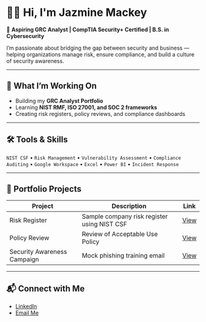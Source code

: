# 👋🏽 Hi, I'm Jazmine Mackey  

🎯 **Aspiring GRC Analyst | CompTIA Security+ Certified | B.S. in Cybersecurity**

I’m passionate about bridging the gap between security and business — helping organizations manage risk, ensure compliance, and build a culture of security awareness.  

---

## 🧩 What I’m Working On
- Building my **GRC Analyst Portfolio**
- Learning **NIST RMF, ISO 27001, and SOC 2 frameworks**
- Creating risk registers, policy reviews, and compliance dashboards

---

## 🛠️ Tools & Skills
`NIST CSF` • `Risk Management` • `Vulnerability Assessment` • `Compliance Auditing` • `Google Workspace` • `Excel` • `Power BI` • `Incident Response`  

---

## 📂 Portfolio Projects
| Project | Description | Link |
|----------|--------------|------|
| Risk Register | Sample company risk register using NIST CSF | [View](#) |
| Policy Review | Review of Acceptable Use Policy | [View](#) |
| Security Awareness Campaign | Mock phishing training email | [View](#) |

---

## 📬 Connect with Me
- [LinkedIn](https://www.linkedin.com/in/jazminemackey)
- [Email Me](jazmine.a.mackey@gmail.com)

